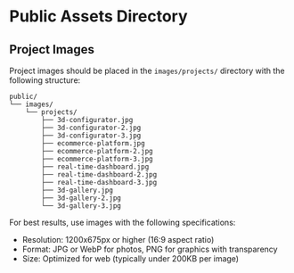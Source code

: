 # Public Assets Directory

## Project Images

Project images should be placed in the `images/projects/` directory with the following structure:

```
public/
└── images/
    └── projects/
        ├── 3d-configurator.jpg
        ├── 3d-configurator-2.jpg
        ├── 3d-configurator-3.jpg
        ├── ecommerce-platform.jpg
        ├── ecommerce-platform-2.jpg
        ├── ecommerce-platform-3.jpg
        ├── real-time-dashboard.jpg
        ├── real-time-dashboard-2.jpg
        ├── real-time-dashboard-3.jpg
        ├── 3d-gallery.jpg
        ├── 3d-gallery-2.jpg
        └── 3d-gallery-3.jpg
```

For best results, use images with the following specifications:
- Resolution: 1200x675px or higher (16:9 aspect ratio)
- Format: JPG or WebP for photos, PNG for graphics with transparency
- Size: Optimized for web (typically under 200KB per image)
